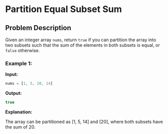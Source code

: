 # Partition Equal Subset Sum

## Problem Description

Given an integer array `nums`, return `true` if you can partition the array into two subsets such that the sum of the elements in both subsets is equal, or `false` otherwise.

### Example 1:

**Input:**

```javascript
nums = [1, 5, 20, 14]
```

**Output:**
```javascript
true
```

**Explanation:**

The array can be partitioned as [1, 5, 14] and [20], where both subsets have the sum of 20.
